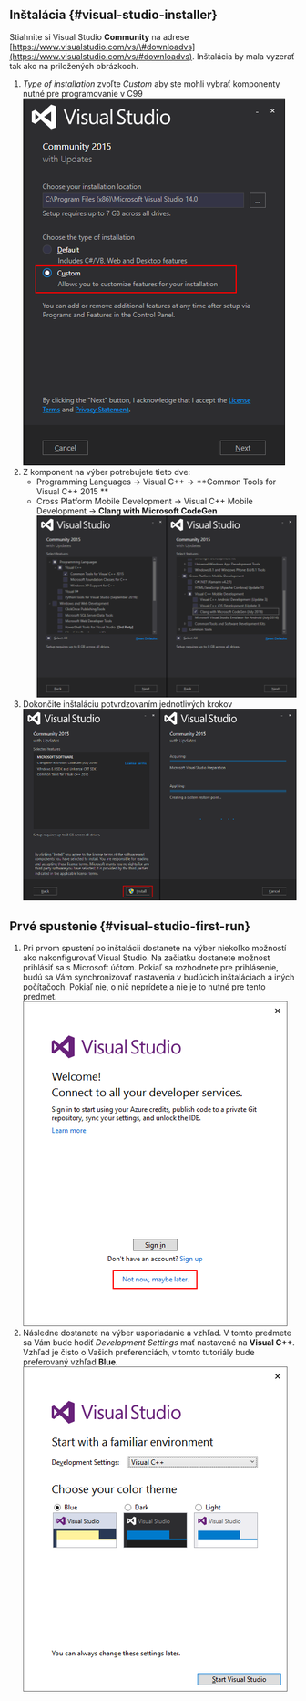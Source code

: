 ## Inštalácia {#visual-studio-installer}

Stiahnite si Visual Studio **Community** na adrese [https://www.visualstudio.com/vs/\#downloadvs](https://www.visualstudio.com/vs/#downloadvs). Inštalácia by mala vyzerať tak ako na priložených obrázkoch.

1. _Type of installation_ zvoľte _Custom_ aby ste mohli vybrať komponenty nutné pre programovanie v C99
   ![](/visual-studio-2015/images/install_1.png)
2. Z komponent na výber potrebujete tieto dve:
   * Programming Languages -&gt; Visual C++ -&gt; **Common Tools for Visual C++ 2015 **
   * Cross Platform Mobile Development -&gt; Visual C++ Mobile Development -&gt; **Clang with Microsoft CodeGen**
     ![](/visual-studio-2015/images/install_2.png)
3. Dokončite inštaláciu potvrdzovaním jednotlivých krokov
   ![](/visual-studio-2015/images/install_3.png)

## Prvé spustenie {#visual-studio-first-run}

1. Pri prvom spustení po inštalácii dostanete na výber niekoľko možností ako nakonfigurovať Visual Studio. Na začiatku dostanete možnost prihlásiť sa s Microsoft účtom. Pokiaľ sa rozhodnete pre prihlásenie, budú sa Vám synchronizovať nastavenia v budúcich inštaláciach a iných počítačoch. Pokiaľ nie, o nič neprídete a nie je to nutné pre tento predmet.
   ![](/visual-studio-2015/images/firstrun_1.png)
2. Následne dostanete na výber usporiadanie a vzhľad. V tomto predmete sa Vám bude hodiť _Development Settings_ mať nastavené na **Visual C++**. Vzhľad je čisto o Vašich preferenciách, v tomto tutoriály bude preferovaný vzhľad **Blue**.
   ![](/visual-studio-2015/images/firstrun_2.png)




